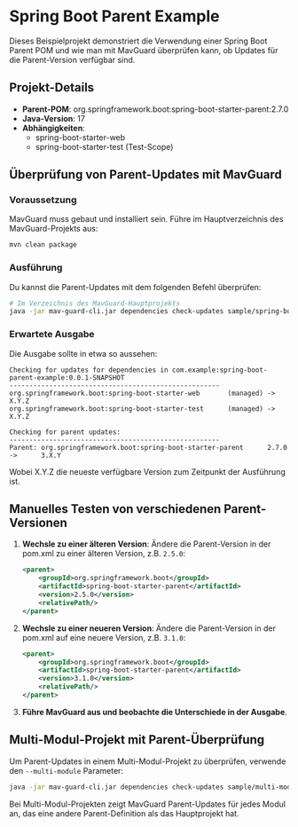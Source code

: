 # Spring Boot Parent Example

Dieses Beispielprojekt demonstriert die Verwendung einer Spring Boot Parent POM und wie man mit MavGuard überprüfen kann, ob Updates für die Parent-Version verfügbar sind.

## Projekt-Details

- **Parent-POM**: org.springframework.boot:spring-boot-starter-parent:2.7.0
- **Java-Version**: 17
- **Abhängigkeiten**:
  - spring-boot-starter-web
  - spring-boot-starter-test (Test-Scope)

## Überprüfung von Parent-Updates mit MavGuard

### Voraussetzung

MavGuard muss gebaut und installiert sein. Führe im Hauptverzeichnis des MavGuard-Projekts aus:

```bash
mvn clean package
```

### Ausführung

Du kannst die Parent-Updates mit dem folgenden Befehl überprüfen:

```bash
# Im Verzeichnis des MavGuard-Hauptprojekts
java -jar mav-guard-cli.jar dependencies check-updates sample/spring-boot-parent-example/pom.xml
```

### Erwartete Ausgabe

Die Ausgabe sollte in etwa so aussehen:

```
Checking for updates for dependencies in com.example:spring-boot-parent-example:0.0.1-SNAPSHOT
-----------------------------------------------------
org.springframework.boot:spring-boot-starter-web       (managed) ->      X.Y.Z
org.springframework.boot:spring-boot-starter-test      (managed) ->      X.Y.Z

Checking for parent updates:
-----------------------------------------------------
Parent: org.springframework.boot:spring-boot-starter-parent      2.7.0 ->      3.X.Y
```

Wobei X.Y.Z die neueste verfügbare Version zum Zeitpunkt der Ausführung ist.

## Manuelles Testen von verschiedenen Parent-Versionen

1. **Wechsle zu einer älteren Version**:
   Ändere die Parent-Version in der pom.xml zu einer älteren Version, z.B. `2.5.0`:

   ```xml
   <parent>
       <groupId>org.springframework.boot</groupId>
       <artifactId>spring-boot-starter-parent</artifactId>
       <version>2.5.0</version>
       <relativePath/>
   </parent>
   ```

2. **Wechsle zu einer neueren Version**:
   Ändere die Parent-Version in der pom.xml auf eine neuere Version, z.B. `3.1.0`:

   ```xml
   <parent>
       <groupId>org.springframework.boot</groupId>
       <artifactId>spring-boot-starter-parent</artifactId>
       <version>3.1.0</version>
       <relativePath/>
   </parent>
   ```

3. **Führe MavGuard aus und beobachte die Unterschiede in der Ausgabe**.

## Multi-Modul-Projekt mit Parent-Überprüfung

Um Parent-Updates in einem Multi-Modul-Projekt zu überprüfen, verwende den `--multi-module` Parameter:

```bash
java -jar mav-guard-cli.jar dependencies check-updates sample/multi-module-project/pom.xml --multi-module
```

Bei Multi-Modul-Projekten zeigt MavGuard Parent-Updates für jedes Modul an, das eine andere Parent-Definition als das Hauptprojekt hat.
